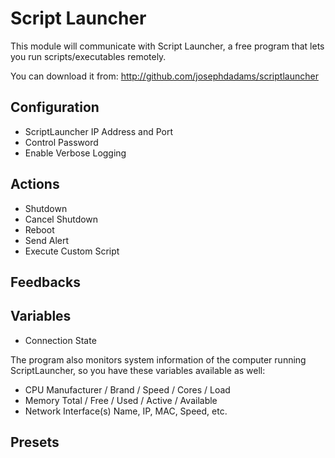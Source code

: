 # Script Launcher

This module will communicate with Script Launcher, a free program that lets you run scripts/executables remotely.

You can download it from: http://github.com/josephdadams/scriptlauncher

## Configuration

- ScriptLauncher IP Address and Port
- Control Password
- Enable Verbose Logging

## Actions

- Shutdown
- Cancel Shutdown
- Reboot
- Send Alert
- Execute Custom Script

## Feedbacks

## Variables

- Connection State

The program also monitors system information of the computer running ScriptLauncher, so you have these variables available as well:

- CPU Manufacturer / Brand / Speed / Cores / Load
- Memory Total / Free / Used / Active / Available
- Network Interface(s) Name, IP, MAC, Speed, etc.

## Presets
